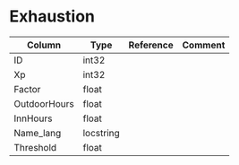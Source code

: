 # Exhaustion

| Column | Type | Reference | Comment |
|--------|------|-----------|---------|
|ID|int32|||
|Xp|int32|||
|Factor|float|||
|OutdoorHours|float|||
|InnHours|float|||
|Name_lang|locstring|||
|Threshold|float|||
